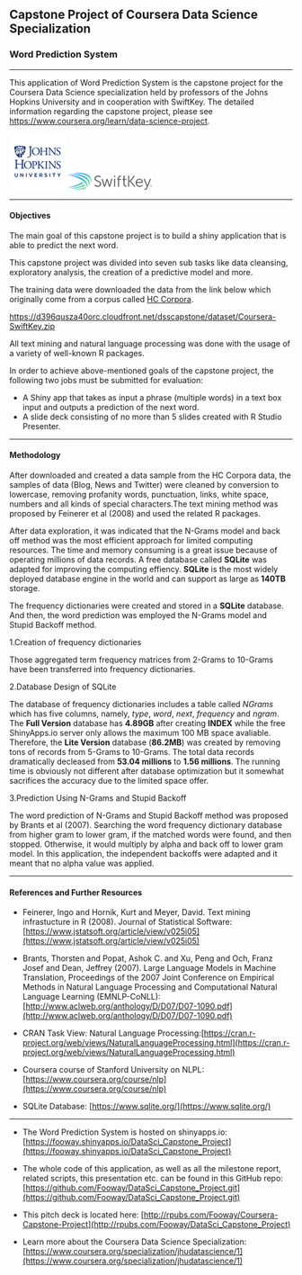 ## Capstone Project of Coursera Data Science Specialization
### Word Prediction System
 
******
This application of Word Prediction System is the capstone project for the Coursera Data Science specialization held by professors of the Johns Hopkins University and in cooperation with SwiftKey. The detailed information regarding the capstone project, please see <https://www.coursera.org/learn/data-science-project>.

![Coursera Logo](./ShinyApp/about/logo-jhu.png)     ![SwiftKey Logo](./ShinyApp/about/swiftkey.png)


******

#### Objectives


The main goal of this capstone project is to build a shiny application that is able to predict the next word. 

This capstone project was divided into seven sub tasks like data cleansing, exploratory analysis, the creation of a predictive model and more.

The training data were downloaded the data from the link below which originally come from a corpus called [HC Corpora](http://www.corpora.heliohost.org/).

https://d396qusza40orc.cloudfront.net/dsscapstone/dataset/Coursera-SwiftKey.zip

All text mining and natural language processing was done with the usage of a variety of well-known R packages. 

In order to achieve above-mentioned goals of the capstone project, the following two jobs must be submitted for evaluation:

* A Shiny app that takes as input a phrase (multiple words) in a text box input and outputs a prediction of the next word.
* A slide deck consisting of no more than 5 slides created with R Studio Presenter.


******

#### Methodology


After downloaded and created a data sample from the HC Corpora data, the samples of data (Blog, News and Twitter) were cleaned by conversion to lowercase, removing profanity words, punctuation, links, white space, numbers and all kinds of special characters.The text mining method was proposed by Feinerer et al (2008) and used the related R packages.

After data exploration, it was indicated that the N-Grams model and back off method was the most efficient approach for limited computing resources. The time and memory consuming is a great issue because of operating millions of data records. A free database called **SQLite** was adapted for improving the computing effiency. **SQLite** is the most widely deployed database engine in the world and can support as large as **140TB** storage.

The frequency dictionaries were created and stored in a **SQLite** database. And then, the word prediction was employed the N-Grams model and Stupid Backoff method.

1.Creation of frequency dictionaries

Those aggregated term frequency matrices from 2-Grams to 10-Grams have been transferred into frequency dictionaries.

2.Database Design of SQLite

The database of frequency dictionaries includes a table called *NGrams* which has five columns, namely, *type*, *word*, *next*, *frequency* and *ngram*. The **Full Version** database has **4.89GB** after creating **INDEX** while the free ShinyApps.io server only allows the maximum 100 MB space avaliable. Therefore, the **Lite Version** database (**86.2MB**) was created by removing tons of records from 5-Grams to 10-Grams. The total data records dramatically decleased from **53.04 millions** to **1.56 millions**. The running time is obviously not different after database optimization but it somewhat sacrifices the accuracy due to the limited space offer. 

3.Prediction Using N-Grams and Stupid Backoff
 
The word prediction of N-Grams and Stupid Backoff method was proposed by Brants et al (2007). Searching the word frequency dictionary database from higher gram to lower gram, if the matched words were found, and then stopped. Otherwise, it would multiply by alpha and back off to lower gram model. In this application, the independent backoffs were adapted and it meant that no alpha value was applied.
 

******
#### References and Further Resources

* Feinerer, Ingo and Hornik, Kurt and Meyer, David. Text mining infrastucture in R (2008). Journal of Statistical Software:[https://www.jstatsoft.org/article/view/v025i05](https://www.jstatsoft.org/article/view/v025i05)

* Brants, Thorsten and Popat, Ashok C. and Xu, Peng and Och, Franz Josef and Dean, Jeffrey (2007). Large Language Models in Machine Translation, Proceedings of the 2007 Joint Conference on Empirical Methods in Natural Language Processing and Computational Natural Language Learning (EMNLP-CoNLL): [http://www.aclweb.org/anthology/D/D07/D07-1090.pdf](http://www.aclweb.org/anthology/D/D07/D07-1090.pdf)

* CRAN Task View: Natural Language Processing:[https://cran.r-project.org/web/views/NaturalLanguageProcessing.html](https://cran.r-project.org/web/views/NaturalLanguageProcessing.html)

* Coursera course of Stanford University on NLPL:[https://www.coursera.org/course/nlp](https://www.coursera.org/course/nlp)

* SQLite Database: [https://www.sqlite.org/](https://www.sqlite.org/)

******
* The Word Prediction System is hosted on shinyapps.io: [https://fooway.shinyapps.io/DataSci_Capstone_Project](https://fooway.shinyapps.io/DataSci_Capstone_Project)


* The whole code of this application, as well as all the milestone report, related scripts, this presentation  etc. can be found in this GitHub repo: [https://github.com/Fooway/DataSci_Capstone_Project.git](https://github.com/Fooway/DataSci_Capstone_Project.git)

* This pitch deck is located here: [http://rpubs.com/Fooway/Coursera-Capstone-Project](http://rpubs.com/Fooway/DataSci_Capstone_Project)

* Learn more about the Coursera Data Science Specialization: [https://www.coursera.org/specialization/jhudatascience/1](https://www.coursera.org/specialization/jhudatascience/1)
